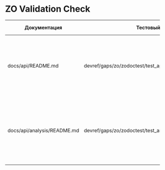 # ZO Validation Check

| Документация | Тестовый файл | Результат теста | Соответствие примеров |
| --- | --- | --- | --- |
| docs/api/README.md | devref/gaps/zo/zodoctest/test_api_readme_validation.py | ✅ 9/9 тестов пройдено | Примеры Universal Pipeline и PRELOADED MACD из документации запускаются тестами `test_actual_macd_examples` и `test_universal_pipeline_example`; тестовый скрипт не покрывает вызов `macd_indicator.calculate(data)` перед использованием PRELOADED индикатора, но остальные шаги соответствуют документации. |
| docs/api/analysis/README.md | devref/gaps/zo/zodoctest/test_analysis_readme_validation.py | ✅ 9/9 тестов пройдено (требуется запуск с `PYTHONPATH=.`) | Скрипт воспроизводит примеры Universal Pipeline, t-test, анализ характеристик и последовательностей зон, использование `StatisticalAnalyzer` и кастомного `VolatilityAnalyzer`; раздел «Экспорт результатов анализа» с `run_all_hypothesis_tests(zones_info)` не исполняется тестами и остаётся непокрытым. |

